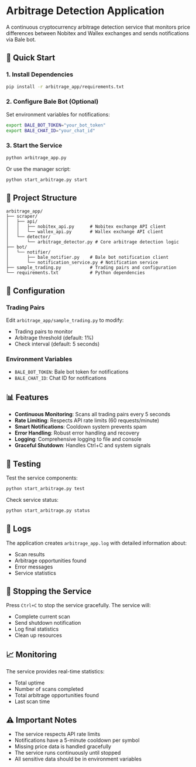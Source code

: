 # Arbitrage Detection Application

A continuous cryptocurrency arbitrage detection service that monitors price differences between Nobitex and Wallex exchanges and sends notifications via Bale bot.

## 🚀 Quick Start

### 1. Install Dependencies
```bash
pip install -r arbitrage_app/requirements.txt
```

### 2. Configure Bale Bot (Optional)
Set environment variables for notifications:
```bash
export BALE_BOT_TOKEN="your_bot_token"
export BALE_CHAT_ID="your_chat_id"
```

### 3. Start the Service
```bash
python arbitrage_app.py
```

Or use the manager script:
```bash
python start_arbitrage.py start
```

## 📁 Project Structure

```
arbitrage_app/
├── scraper/
│   ├── api/
│   │   ├── nobitex_api.py      # Nobitex exchange API client
│   │   └── wallex_api.py       # Wallex exchange API client
│   └── detector/
│       └── arbitrage_detector.py # Core arbitrage detection logic
├── bot/
│   └── notifier/
│       ├── bale_notifier.py    # Bale bot notification client
│       └── notification_service.py # Notification service
├── sample_trading.py           # Trading pairs and configuration
└── requirements.txt            # Python dependencies
```

## 🔧 Configuration

### Trading Pairs
Edit `arbitrage_app/sample_trading.py` to modify:
- Trading pairs to monitor
- Arbitrage threshold (default: 1%)
- Check interval (default: 5 seconds)

### Environment Variables
- `BALE_BOT_TOKEN`: Bale bot token for notifications
- `BALE_CHAT_ID`: Chat ID for notifications

## 📊 Features

- **Continuous Monitoring**: Scans all trading pairs every 5 seconds
- **Rate Limiting**: Respects API rate limits (60 requests/minute)
- **Smart Notifications**: Cooldown system prevents spam
- **Error Handling**: Robust error handling and recovery
- **Logging**: Comprehensive logging to file and console
- **Graceful Shutdown**: Handles Ctrl+C and system signals

## 🧪 Testing

Test the service components:
```bash
python start_arbitrage.py test
```

Check service status:
```bash
python start_arbitrage.py status
```

## 📝 Logs

The application creates `arbitrage_app.log` with detailed information about:
- Scan results
- Arbitrage opportunities found
- Error messages
- Service statistics

## 🛑 Stopping the Service

Press `Ctrl+C` to stop the service gracefully. The service will:
- Complete current scan
- Send shutdown notification
- Log final statistics
- Clean up resources

## 📈 Monitoring

The service provides real-time statistics:
- Total uptime
- Number of scans completed
- Total arbitrage opportunities found
- Last scan time

## ⚠️ Important Notes

- The service respects API rate limits
- Notifications have a 5-minute cooldown per symbol
- Missing price data is handled gracefully
- The service runs continuously until stopped
- All sensitive data should be in environment variables
